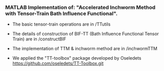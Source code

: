 ### MATLAB Implementation of: **"Accelerated Inchworm Method with Tensor-Train Bath Influence Functional"**.

- The basic tensor-train operations are in /TTutils

- The details of construction of BIF-TT (Bath Influence Functional Tensor Train) are in /constructBIF

- The implementation of TTM & inchworm method are in /inchwormTTM

- We applied the "TT-toolbox" package developed by Oseledets https://github.com/oseledets/TT-Toolbox.git



